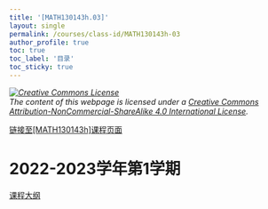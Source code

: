 ```yaml
---
title: '[MATH130143h.03]'
layout: single
permalink: /courses/class-id/MATH130143h-03
author_profile: true
toc: true
toc_label: '目录'
toc_sticky: true
---
```


<div class='notice--warning'>
	<p><i><a rel='license' href='http://creativecommons.org/licenses/by-nc-sa/4.0/'><img alt='Creative Commons License' style='border-width:0' src='https://i.creativecommons.org/l/by-nc-sa/4.0/88x31.png' /></a><br /> The content of this webpage is licensed under a <a rel='license' href='http://creativecommons.org/licenses/by-nc-sa/4.0/'>Creative Commons Attribution-NonCommercial-ShareAlike 4.0 International License</a>.</i></p>
</div>

<a href='https://fdu-math.github.io/courses/MATH130143h'>链接至[MATH130143h]课程页面<a>

# 2022-2023学年第1学期

<a href='https://fdu-math.github.io/courses/syllabus/MATH130143h.03-2022-2023-1 (Encrypted).pdf'>课程大纲</a>